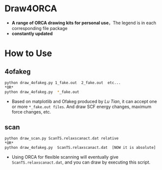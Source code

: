 # Draw4ORCA

- **A range of ORCA drawing kits for personal use**，The legend is in each corresponding file package
- **constantly updated**

# How to Use
## 4ofakeg
```bash
python draw_4ofakeg.py 1_fake.out  2_fake.out  etc...
*OR*
python draw_4ofakeg.py  *_fake.out 
```
- Based on matplotlib and Ofakeg produced by *Lu Tian*, ​​it can accept one or more ```*_fake.out files```. And draw SCF energy changes, maximum force changes, etc.

## scan
```bash
python draw_scan.py ScanTS.relaxscanact.dat relative
*OR*
python draw_4ofakeg.py  ScanTS.relaxscanact.dat  [NOW it is absolute]
```
- Using ORCA for flexible scanning will eventually give ```ScanTS.relaxscanact.dat```, and you can draw by executing this script.
